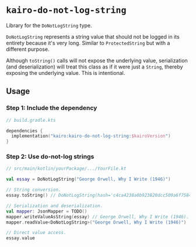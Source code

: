 # `kairo-do-not-log-string`

Library for the `DoNotLogString` type.

`DoNotLogString` represents a string value that should not be logged in its entirety
because it's very long.
Similar to `ProtectedString` but with a different purpose.

Although `toString()` calls will not expose the underlying value,
serialization (and deserialization) will treat this class as if it were just a `String`,
thereby exposing the underlying value.
This is intentional.

## Usage

### Step 1: Include the dependency

```kotlin
// build.gradle.kts

dependencies {
  implementation("kairo:kairo-do-not-log-string:$kairoVersion")
}
```

### Step 2: Use do-not-log strings

```kotlin
// src/main/kotlin/yourPackage/.../YourFile.kt

val essay = DoNotLogString("George Orwell, Why I Write (1946)")

// String conversion.
essay.toString() // DoNotLogString(hash='c4ca4238a0b923820dcc509a6f75849b', length=1, truncated='1').

// Serialization and deserialization.
val mapper: JsonMapper = TODO()
mapper.writeValueAsString(essay) // George Orwell, Why I Write (1946).
mapper.readValue<DoNotLogString>("George Orwell, Why I Write (1946)")

// Direct value access.
essay.value
```
